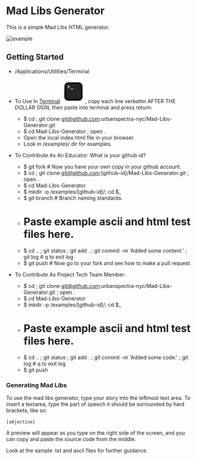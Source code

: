 # Mad Libs Generator
This is a simple Mad Libs HTML generator.

![example](http://i.imgur.com/BDeIxWi.png)

## Getting Started

- /Applications/Utilities/Terminal
- To Use In [Terminal](https://en.wikipedia.org/wiki/Terminal_(macOS)) ![image](64px-Terminalicon2.png),
copy each line verbatim AFTER THE DOLLAR SIGN, then paste into terminal and press return:
  - $ cd ; git clone git@github.com:urbanspectra-nyc/Mad-Libs-Generator.git
  - $ cd Mad-Libs-Generator ; open .
  - Open the local index.html file in your browser.
  - Look in /examples/ dir for examples.

- To Contribute As An Educator: What is your github id?
  - $ git fork # Now you have your own copy in your github account.
  - $ cd ; git clone git@github.com:[github-id]/Mad-Libs-Generator.git ; open .
  - $ cd Mad-Libs-Generator
  - $ mkdir -p /examples/[github-id]/; cd $_
  - $ git branch # Branch naming standards.
  - # Paste example ascii and html test files here.
  - $ cd .. ; git status ; git add . ; git commit -m 'Added some content.' ; git log # q to exit log
  - $ git push # Now go to your fork and see how to make a pull request.

- To Contribute As Project Tech Team Member:
  - $ cd ; git clone git@github.com:urbanspectra-nyc/Mad-Libs-Generator.git ; open .
  - $ cd Mad-Libs-Generator
  - $ mkdir -p /examples/[github-id]/; cd $_
  - # Paste example ascii and html test files here.
  - $ cd .. ; git status ; git add . ; git commit -m 'Added some code.' ; git log # q to exit log
  - $ git push


### Generating Mad Libs
To use the mad libs generator, type your story into the leftmost text area. To insert a textarea, type the part of speech it should be surrounded by hard brackets, like so:

```
[adjective]
```

A preview will appear as you type on the right side of the screen, and you can copy and paste the source code from the middle.

Look at the sample .txt and ascii files for further guidance.
